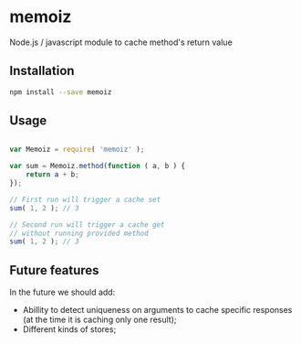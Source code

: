 # memoiz
Node.js / javascript module to cache method's return value

## Installation

```bash
npm install --save memoiz
```

## Usage

```js

var Memoiz = require( 'memoiz' );

var sum = Memoiz.method(function ( a, b ) {
    return a + b;
});

// First run will trigger a cache set
sum( 1, 2 ); // 3

// Second run will trigger a cache get
// without running provided method
sum( 1, 2 ); // 3

```

## Future features

In the future we should add:
* Abillity to detect uniqueness on arguments to cache specific responses (at the
    time it is caching only one result);
* Different kinds of stores;
